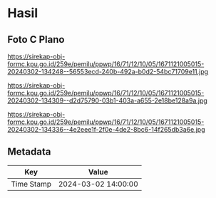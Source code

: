 # Hasil

## Foto C Plano

https://sirekap-obj-formc.kpu.go.id/259e/pemilu/ppwp/16/71/12/10/05/1671121005015-20240302-134248--56553ecd-240b-492a-b0d2-54bc71709e11.jpg

https://sirekap-obj-formc.kpu.go.id/259e/pemilu/ppwp/16/71/12/10/05/1671121005015-20240302-134309--d2d75790-03b1-403a-a655-2e18be128a9a.jpg

https://sirekap-obj-formc.kpu.go.id/259e/pemilu/ppwp/16/71/12/10/05/1671121005015-20240302-134336--4e2eee1f-2f0e-4de2-8bc6-14f265db3a6e.jpg


## Metadata

| Key        | Value               |
| ---------- | ------------------- |
| Time Stamp | 2024-03-02 14:00:00 |



